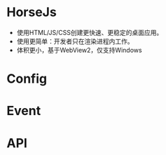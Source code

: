 # HorseJs

- 使用HTML/JS/CSS创建更快速、更稳定的桌面应用。
- 使用更简单：开发者只在渲染进程内工作。
- 体积更小，基于WebView2，仅支持Windows

# Config



# Event
# API
